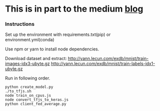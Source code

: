 # This is in part to the medium [blog](https://medium.com/@aniketbiprojit/practical-federated-learning-76dd2034b1b0?o3a=true)

### Instructions

Set up the environment with requirements.txt(pip) or environment.yml(conda)

Use npm or yarn to install node dependencies.

Download dataset and extract:
http://yann.lecun.com/exdb/mnist/train-images-idx3-ubyte.gz
http://yann.lecun.com/exdb/mnist/train-labels-idx1-ubyte.gz

Run in following order.
```
python create_model.py
./to_tfjs.sh
node train_on_cpus.js
node convert_tfjs_to_keras.js
python client_fed_average.py
```